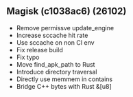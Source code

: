 ## Magisk (c1038ac6) (26102)
- Remove permissve update_engine
- Increase sccache hit rate
- Use sccache on non CI env
- Fix release build
- Fix typo
- Move find_apk_path to Rust
- Introduce directory traversal
- Directly use memmem in contains
- Bridge C++ bytes with Rust &[u8]
